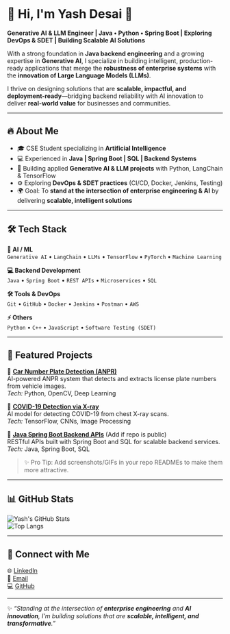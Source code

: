 # 🚀 Hi, I'm Yash Desai 👋  

**Generative AI & LLM Engineer | Java • Python • Spring Boot | Exploring DevOps & SDET | Building Scalable AI Solutions**  

With a strong foundation in **Java backend engineering** and a growing expertise in **Generative AI**, I specialize in building intelligent, production-ready applications that merge the **robustness of enterprise systems** with the **innovation of Large Language Models (LLMs)**.  

I thrive on designing solutions that are **scalable, impactful, and deployment-ready**—bridging backend reliability with AI innovation to deliver **real-world value** for businesses and communities.  

---

## 🔥 About Me  

- 🎓 CSE Student specializing in **Artificial Intelligence**  
- 💻 Experienced in **Java | Spring Boot | SQL | Backend Systems**  
- 🤖 Building applied **Generative AI & LLM projects** with Python, LangChain & TensorFlow  
- ⚙️ Exploring **DevOps & SDET practices** (CI/CD, Docker, Jenkins, Testing)  
- 🌍 Goal: To **stand at the intersection of enterprise engineering & AI** by delivering **scalable, intelligent solutions**  

---

## 🛠️ Tech Stack  

**🤖 AI / ML**  
`Generative AI` • `LangChain` • `LLMs` • `TensorFlow` • `PyTorch` • `Machine Learning`  

**💻 Backend Development**  
`Java` • `Spring Boot` • `REST APIs` • `Microservices` • `SQL`  

**🛠️ Tools & DevOps**  
`Git` • `GitHub` • `Docker` • `Jenkins` • `Postman` • `AWS`  

**⚡ Others**  
`Python` • `C++` • `JavaScript` • `Software Testing (SDET)`  

---

## 📌 Featured Projects  

🔹 **[Car Number Plate Detection (ANPR)](https://github.com/yashdesai023/Car-Number-Plate-Detection)**  
AI-powered ANPR system that detects and extracts license plate numbers from vehicle images.  
*Tech:* Python, OpenCV, Deep Learning  

🔹 **[COVID-19 Detection via X-ray](https://github.com/yashdesai023/COVID-19-Detection)**  
AI model for detecting COVID-19 from chest X-ray scans.  
*Tech:* TensorFlow, CNNs, Image Processing  

🔹 **[Java Spring Boot Backend APIs](#)** (Add if repo is public)  
RESTful APIs built with Spring Boot and SQL for scalable backend services.  
*Tech:* Java, Spring Boot, SQL  

> ✨ Pro Tip: Add screenshots/GIFs in your repo READMEs to make them more attractive.  

---

## 📊 GitHub Stats  

![Yash's GitHub Stats](https://github-readme-stats.vercel.app/api?username=yashdesai023&show_icons=true&theme=tokyonight)  
![Top Langs](https://github-readme-stats.vercel.app/api/top-langs/?username=yashdesai023&layout=compact&theme=tokyonight)  

---

## 🤝 Connect with Me  

🌐 [LinkedIn](https://www.linkedin.com/in/yash-s-desai-/)  
📧 [Email](desaisyash1000@gmail.com)  
💻 [GitHub](https://github.com/yashdesai023)  

---

✨ _“Standing at the intersection of **enterprise engineering** and **AI innovation**, I’m building solutions that are **scalable, intelligent, and transformative**.”_
